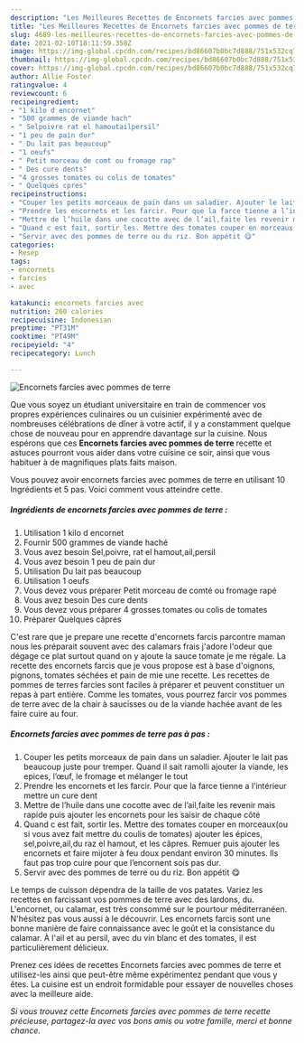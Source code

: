 ```yaml
---
description: "Les Meilleures Recettes de Encornets farcies avec pommes de terre"
title: "Les Meilleures Recettes de Encornets farcies avec pommes de terre"
slug: 4689-les-meilleures-recettes-de-encornets-farcies-avec-pommes-de-terre
date: 2021-02-10T18:11:59.358Z
image: https://img-global.cpcdn.com/recipes/bd86607b0bc7d888/751x532cq70/encornets-farcies-avec-pommes-de-terre-photo-principale-de-la-recette.jpg
thumbnail: https://img-global.cpcdn.com/recipes/bd86607b0bc7d888/751x532cq70/encornets-farcies-avec-pommes-de-terre-photo-principale-de-la-recette.jpg
cover: https://img-global.cpcdn.com/recipes/bd86607b0bc7d888/751x532cq70/encornets-farcies-avec-pommes-de-terre-photo-principale-de-la-recette.jpg
author: Allie Foster
ratingvalue: 4
reviewcount: 6
recipeingredient:
- "1 kilo d encornet"
- "500 grammes de viande hach"
- " Selpoivre rat el hamoutailpersil"
- "1 peu de pain dur"
- " Du lait pas beaucoup"
- "1 oeufs"
- " Petit morceau de comt ou fromage rap"
- " Des cure dents"
- "4 grosses tomates ou colis de tomates"
- " Quelques cpres"
recipeinstructions:
- "Couper les petits morceaux de pain dans un saladier. Ajouter le lait pas beaucoup juste pour tremper. Quand il sait ramolli ajouter la viande, les epices, l’œuf, le fromage et mélanger le tout"
- "Prendre les encornets et les farcir. Pour que la farce tienne a l’intérieur mettre un cure dent"
- "Mettre de l’huile dans une cocotte avec de l’ail,faite les revenir mais rapide puis ajouter les encornets pour les saisir de chaque côté"
- "Quand c est fait, sortir les. Mettre des tomates couper en morceaux(ou si vous avez fait mettre du coulis de tomates) ajouter les épices, sel,poivre,ail,du raz el hamout, et les câpres. Remuer puis ajouter les encornets et faire mijoter à feu doux pendant environ 30 minutes. Ils faut pas trop cuire pour que l’encornent sois pas dur."
- "Servir avec des pommes de terre ou du riz. Bon appétit 😋"
categories:
- Resep
tags:
- encornets
- farcies
- avec

katakunci: encornets farcies avec 
nutrition: 260 calories
recipecuisine: Indonesian
preptime: "PT31M"
cooktime: "PT49M"
recipeyield: "4"
recipecategory: Lunch

---
```



![Encornets farcies avec pommes de terre](https://img-global.cpcdn.com/recipes/bd86607b0bc7d888/751x532cq70/encornets-farcies-avec-pommes-de-terre-photo-principale-de-la-recette.jpg)

Que vous soyez un étudiant universitaire en train de commencer vos propres expériences culinaires ou un cuisinier expérimenté avec de nombreuses célébrations de dîner à votre actif, il y a constamment quelque chose de nouveau pour en apprendre davantage sur la cuisine. Nous espérons que ces <strong> Encornets farcies avec pommes de terre </strong> recette et astuces pourront vous aider dans votre cuisine ce soir, ainsi que vous habituer à de magnifiques plats faits maison.

<!--inarticleads1-->

Vous pouvez avoir encornets farcies avec pommes de terre en utilisant 10 Ingrédients et 5 pas. Voici comment vous atteindre cette.

##### Ingrédients de encornets farcies avec pommes de terre :

1. Utilisation 1 kilo d encornet
1. Fournir 500 grammes de viande haché
1. Vous avez besoin  Sel,poivre, rat el hamout,ail,persil
1. Vous avez besoin 1 peu de pain dur
1. Utilisation  Du lait pas beaucoup
1. Utilisation 1 oeufs
1. Vous devez vous préparer  Petit morceau de comté ou fromage rapé
1. Vous avez besoin  Des cure dents
1. Vous devez vous préparer 4 grosses tomates ou colis de tomates
1. Préparer  Quelques câpres


C&#39;est rare que je prepare une recette d&#39;encornets farcis parcontre maman nous les préparait souvent avec des calamars frais j&#39;adore l&#39;odeur que dégage ce plat surtout quand on y ajoute la sauce tomate je me régale. La recette des encornets farcis que je vous propose est à base d&#39;oignons, pignons, tomates séchées et pain de mie une recette. Les recettes de pommes de terres farcies sont faciles à préparer et peuvent constituer un repas à part entière. Comme les tomates, vous pourrez farcir vos pommes de terre avec de la chair à saucisses ou de la viande hachée avant de les faire cuire au four. 

<!--inarticleads2-->

##### Encornets farcies avec pommes de terre pas à pas :

1. Couper les petits morceaux de pain dans un saladier. Ajouter le lait pas beaucoup juste pour tremper. Quand il sait ramolli ajouter la viande, les epices, l’œuf, le fromage et mélanger le tout
1. Prendre les encornets et les farcir. Pour que la farce tienne a l’intérieur mettre un cure dent
1. Mettre de l’huile dans une cocotte avec de l’ail,faite les revenir mais rapide puis ajouter les encornets pour les saisir de chaque côté
1. Quand c est fait, sortir les. Mettre des tomates couper en morceaux(ou si vous avez fait mettre du coulis de tomates) ajouter les épices, sel,poivre,ail,du raz el hamout, et les câpres. Remuer puis ajouter les encornets et faire mijoter à feu doux pendant environ 30 minutes. Ils faut pas trop cuire pour que l’encornent sois pas dur.
1. Servir avec des pommes de terre ou du riz. Bon appétit 😋


Le temps de cuisson dépendra de la taille de vos patates. Variez les recettes en farcissant vos pommes de terre avec des lardons, du. L&#39;encornet, ou calamar, est très consommé sur le pourtour méditerranéen. N&#39;hésitez pas vous aussi à le découvrir. Les encornets farcis sont une bonne manière de faire connaissance avec le goût et la consistance du calamar. À l&#39;ail et au persil, avec du vin blanc et des tomates, il est particulièrement délicieux. 

<!--inarticleads1-->

<p>
Prenez ces idées de recettes Encornets farcies avec pommes de terre et utilisez-les ainsi que peut-être même expérimentez pendant que vous y êtes. La cuisine est un endroit formidable pour essayer de nouvelles choses avec la meilleure aide.
</p>

<p>
<i>Si vous trouvez cette Encornets farcies avec pommes de terre recette précieuse, partagez-la avec vos bons amis ou votre famille, merci et bonne chance.</i>
</p>
